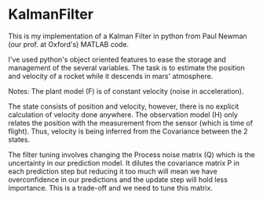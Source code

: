 # KalmanFilter
This is my implementation of a Kalman Filter in python from Paul Newman (our prof. at Oxford's) MATLAB code.

I've used python's object oriented features to ease the storage and management of the several variables.
The task is to estimate the position and velocity of a rocket while it descends in mars' atmosphere.

Notes:
The plant model (F) is of constant velocity (noise in acceleration).

The state consists of position and velocity, however, there is no explicit calculation of velocity done anywhere. The observation
model (H) only relates the position with the measurement from the sensor (which is time of flight). Thus, velocity is being
inferred from the Covariance between the 2 states. 

The filter tuning involves changing the Process noise matrix (Q) which is the uncertainty in our prediction model. It dilutes
the covariance matrix P in each prediction step but reducing it too much will mean we have overconfidence in our predictions 
and the update step will hold less importance. This is a trade-off and we need to tune this matrix.

